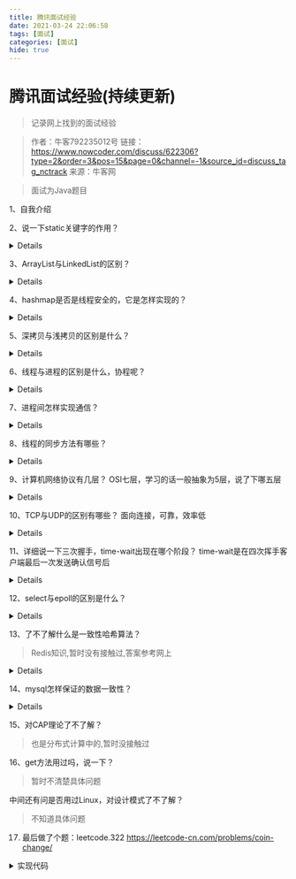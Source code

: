 ```yaml
---
title: 腾讯面试经验
date: 2021-03-24 22:06:58
tags: [面试]
categories: [面试]
hide: true
---
```


# 腾讯面试经验(持续更新)

> 记录网上找到的面试经验

> 作者：牛客792235012号
链接：https://www.nowcoder.com/discuss/622306?type=2&order=3&pos=15&page=0&channel=-1&source_id=discuss_tag_nctrack
来源：牛客网

> 面试为Java题目

1、自我介绍

2、说一下static关键字的作用？

<details>
<pre>

static 可以修饰的内容有
- 成员变量和成员方法:让变量和成员被类中的所有对象共享
- 静态代码块:在非静态代码块之前执行,且在类中只执行一次
- 类: 该类是一个静态内部类
- 静态导包: 不需要使用类名就可以调用类中的成员和方法

</pre>
</details>

3、ArrayList与LinkedList的区别？

<details>
<pre>

二者的区别应该从下面几个方面来看.
- 底层实现(数据结构)
	- ArrayList底层是Object[]
	- LinkedList底层实现是双向链表
- 插入和删除效率
	- ArrayList使用数组存储,所以插入和删除效率低于使用链表实现的LinkedList
- 随机访问效率
	- LinkedList使用双链表查询,效率上来看,使用数组的ArrayList随机访问更快
- 内存占用
	- ArraryList 空间不是动态的,可能会有剩余的空间
	- LinkedList 空间可以动态申请,但是存储链表信息也会消耗较多空间.

</pre>
</details>

4、hashmap是否是线程安全的，它是怎样实现的？

<details>
<pre>

hashmap 线程不安全, hashtable线程安全,它内部的方法使用`synchronized`修饰过.
Hashmap的实现原理
在JDK1.8之前和之后底层的实现优点不同,JDK1.8之前是 **数组+链表**, JDK1.8之后是 **数组+链表/红黑树**
大致步骤如下
1. 将key使用哈希方法后获取hash值
2. 使用 `hash & (n - 1)` 计算出该key所在的数组索引值
3. 然后将该key插入到该数组的位置(若相同则覆盖,否则插入到链表首部)

JDK1.8之后在扩容机制上有变化:
- 先对数组进行扩容,当数组长度大于64后
- 再对链表扩容,链表长度大于8,会将链表转成红黑树
JDK1.8之前和之后的实现方法
![hzMSvL](https://gitee.com/yoyhm/oss/raw/master/uPic/hzMSvL.jpg)
![663S5X](https://gitee.com/yoyhm/oss/raw/master/uPic/663S5X.jpg)

</pre>
</details>

5、深拷贝与浅拷贝的区别是什么？

<details>
<pre>

拷贝是创建一个对象,深浅是对该创建该对象的方式.
- 浅拷贝:
	- 对**基本数据类型** 进行值传递
	- 对**引用类型**进行则是复制该对象地址.两个变量指向同一个对象
- 深拷贝:
	- 对**基本数据类型**进行值传递
	- 对**引用数据类型**创建一个新的对象,并复制他的内容.

![rSRtiA](https://gitee.com/yoyhm/oss/raw/master/uPic/rSRtiA.jpg)

</pre>
</details>

6、线程与进程的区别是什么，协程呢？

<details>
<pre>

1. 进程是一个运行中的程序,它可以获取系统的资源.
2. 线程:一个进程内可以有多个线程,这些线程共享进程的资源,而CPU也可以对线程进行调度.所以,线程在上下文切换的时候消耗资源远大于进程.
3. 协程: 是一种轻量级线程,它有自己的 **寄存器上下文和栈(重要,实现切换无开销的关键)** 在协程切换的时候,将寄存器上下文和栈保存起来,切换回来的时候重新回到上一次的调用状态.

这里解释一下寄存器
> 寄存器就是你的口袋。身上只有那么几个，只装最常用或者马上要用的东西。
内存就是你的背包。有时候拿点什么放到口袋里，有时候从口袋里拿出点东西放在背包里。
辅存就是你家里的抽屉。可以放很多东西，但存取不方便。

</pre>
</details>

7、进程间怎样实现通信？

<details>
<pre>

进程之间的通信方式主要有
1. 通道
	在Linux中可以使用`|`就是管道,例如 `ls | grep "t"`
2. 有名管道
3. 信号
	很常见,比如linux中的`kill`就是给进程发送信号,子进程死亡的时候也会给父进程发送 `sigchild`信号.
4. 消息队列
5. 信号量
	一个计数器,可以让多个进程访问一个共享资源
6. 共享内存
	直接访问同一块内存
7. 套接字
	主要用于客服端和服务端中进程的通信
</pre>
</details>

8、线程的同步方法有哪些？

<details>
<pre>

线程同步方式主要有下面几种
1. 互斥量: 互斥机制,一个共享资源只能被一个对象访问.
2. 信号量: 可以实现多个线程对一个共享资源访问.
3. wait/notify: 保持多线程同步

</pre>
</details>

9、计算机网络协议有几层？
OSI七层，学习的话一般抽象为5层，说了下哪五层

<details>
<pre>

计算机网络中IOS协议有7层
- 应用层、表示层、会话层、传输层、网络层、数据链路层、物理层
TCPIP协议有4层
- 应用层、传输层、网际层、网络接口层
最后变成了5层
- 应用层、传输层、网络层、数据链路层、物理层

</pre>
</details>

10、TCP与UDP的区别有哪些？
面向连接，可靠，效率低

<details>
<pre>

先谈一下二者工作方式,然后从工作方式上了解二者的区别.
1. TCP
传输数据之前需要建立连接,传输完成后释放连接.在传输过程中,为了保证数据的可靠,添加很多机制,例如三次握手,超时重传,滑动窗口,拥塞控制和首部添加校验和等.这些措施让TCP传输很可靠,但是这些安全措施会消耗资源,所以在速度上会有劣势.
2. UDP
传输之前不需要建立连接,主机收到数据后也不用发送确认.
3. 综上可以看出在可靠性上,TCP 》 UDP, 但是传输效率上 UDP》TCP

</pre>
</details>

11、详细说一下三次握手，time-wait出现在哪个阶段？
time-wait是在四次挥手客户端最后一次发送确认信号后

<details>
<pre>

三次握手的目的是建立客户端和服务端的连接,而握手过程中可以测试客户端和服务端的接收和发送数据的能力.

在第一次握手过程中,客服端发送数据,若服务器接收成功,证明客户端拥有发送数据的能力,而服务端也拥有接收数据的能力.此次发送的数据为 seq(随机序列x), syn(同步标志)

第二次握手过程中,服务端向客户端发送消息,这个过程证明服务端接收数据正常,此时发送的数据是 seq(随机序列y), syn(同步标志), ACK(确认收到),ack(x + 1, 在之前的seq+1)

第三次握手,则是客户端告诉服务端自己接收数据正常,此时发送的数据是 seq(z), ack(y + 1), ACK(确认收到).

至此,三次握手完成,客户端和服务端接收和发送数据都正常且建立可靠连接,可以发送数据了

time_wait发生在四次挥手的最后一个过程.它主要保证亮点

1. 确保连接断开,防止最后一次挥手服务端没有收到消息.
2. 确保链路中的数据不会在下一次建立连接的时候发送到服务端.

</pre>
</details>

12、select与epoll的区别是什么？

<details>
<pre>

IO多路复用,一个进程可以同时处理多个IO请求.
实现原理: 实现原理：用户将想要监视的文件描述符（File Descriptor）添加到select/poll/epoll函数中，由内核监视，函数阻塞。一旦有文件描述符就绪（读就绪或写就绪），或者超时（设置timeout），函数就会返回，然后该进程可以进行相应的读/写操作。

- select：将文件描述符放入一个集合中，调用select时，将这个集合从用户空间拷贝到内核空间（缺点1：每次都要复制，开销大），由内核根据就绪状态修改该集合的内容。（缺点2）集合大小有限制，32位机默认是1024（64位：2048）；采用水平触发机制。select函数返回后，需要通过遍历这个集合，找到就绪的文件描述符（缺点3：轮询的方式效率较低），当文件描述符的数量增加时，效率会线性下降；
- poll：和select几乎没有区别，区别在于文件描述符的存储方式不同，poll采用链表的方式存储，没有最大存储数量的限制；
- epoll：通过内核和用户空间共享内存，避免了不断复制的问题；支持的同时连接数上限很高（1G左右的内存支持10W左右的连接数）；文件描述符就绪时，采用回调机制，避免了轮询（回调函数将就绪的描述符添加到一个链表中，执行epoll_wait时，返回这个链表）；支持水平触发和边缘触发，采用边缘触发机制时，只有活跃的描述符才会触发回调函数。

主要区别

- 一个线程/进程所能打开的最大连接数
- 文件描述符传递方式（是否复制）
- 水平触发 or 边缘触发
- 查询就绪的描述符时的效率（是否轮询）

</pre>
</details>

13、了不了解什么是一致性哈希算法？

> Redis知识,暂时没有接触过,答案参考网上

<details>
<pre>

一句话概括一致性哈希：就是普通取模哈希算法的改良版，哈希函数计算方法不变，只不过是通过构建环状的 Hash 空间代替普通的线性 Hash 空间。

</pre>
</details>

14、mysql怎样保证的数据一致性？

<details>
<pre>

从数据库层面，数据库通过原子性、隔离性、持久性来保证一致性。也就是说ACID四大特性之中，C(一致性)是目的，A(原子性)、I(隔离性)、D(持久性)是手段，是为了保证一致性，数据库提供的手段。数据库必须要实现AID三大特性，才有可能实现一致性。例如，原子性无法保证，显然一致性也无法保证。

</pre>
</details>

15、对CAP理论了不了解？

> 也是分布式计算中的,暂时没接触过

16、get方法用过吗，说一下？

> 暂时不清楚具体问题

中间还有问是否用过Linux，对设计模式了不了解？

> 不知道具体问题

17. 最后做了个题：leetcode.322   https://leetcode-cn.com/problems/coin-change/

<details>
<summary>实现代码</summary>
<pre>

```C++
class Solution {
public:
    int coinChange(vector<int>& coins, int amount) {
        // dp[i] 为凑成金额数量为i的最小金币个数
        vector<int> dp(amount + 1, INT_MAX - 1); // 这里当不存在结果的时候+1就会有溢出，所以需要-1.
        dp[0] = 0;
        for (int i = 1; i < amount + 1; i++) {
            for (auto coin: coins) {
                if (i < coin) {continue;}
                dp[i] = min(dp[i], 1 + dp[i - coin]);
            }
        }
        return dp[amount] == INT_MAX - 1 ? -1 : dp[amount];
    }
};
```

```Java
public class Solution {
    public int coinChange(int[] coins, int amount) {
        int[] dp = new int[amount + 1];
        for (int i = 0; i <= amount; i++) {
            // -1 是防止溢出
            dp[i] = Integer.MAX_VALUE - 1;
        }
        dp[0] = 0;
        for (int i = 1; i <= amount; i++) {
            // 判断是否存在
            for (int coin: coins) {
                if (coin > i) continue;
                dp[i] = Math.min(dp[i], dp[i - coin] + 1);
            }
        }
        return dp[amount] == Integer.MAX_VALUE - 1? -1 : dp[amount];
    }
}
```

</pre>
</details>
